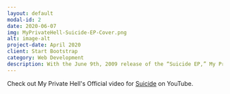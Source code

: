 ```yaml
---
layout: default
modal-id: 2
date: 2020-06-07
img: MyPrivateHell-Suicide-EP-Cover.png
alt: image-alt
project-date: April 2020
client: Start Bootstrap
category: Web Development
description: With the June 9th, 2009 release of the “Suicide EP,” My Private Hell’s second EP in a 4 year span, critics and fans will experience a band that has come a long way since 2005’s most impressive debut EP. My Private Hell took their music to new heights while retaining the core value they’ve always embodied and embraced since their inception, which is to create music to inspire people to fuel their creativity, push originality, find their uniqueness and stand up for what's right. If the first EP focused on the bands brutal, unforgiving sound, the Suicide EP focuses on the bands musical experimentation and expansion. Stand out tracks include Suicide, Temptation and SVD.Check out My Private Hell's Official video for <a href="https://www.youtube.com/watch?v=MuR2TlijYPE">Suicide</a> on YouTube. 
---
```

Check out My Private Hell's Official video for <a href="https://www.youtube.com/watch?v=MuR2TlijYPE">Suicide</a> on YouTube. 
